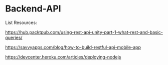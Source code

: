 # Backend-API


List Resources:

https://hub.packtpub.com/using-rest-api-unity-part-1-what-rest-and-basic-queries/

https://savvyapps.com/blog/how-to-build-restful-api-mobile-app

https://devcenter.heroku.com/articles/deploying-nodejs
